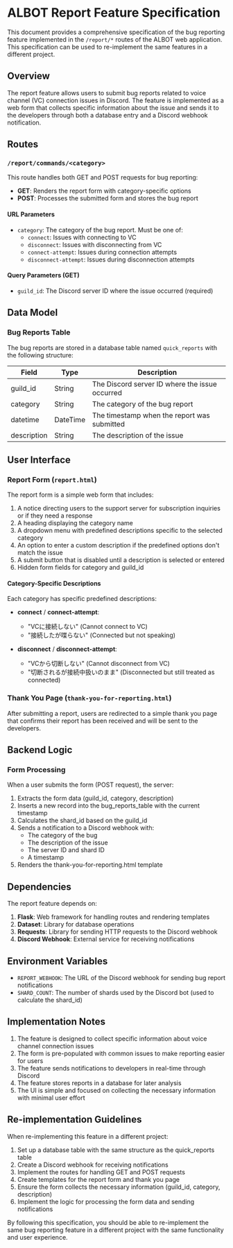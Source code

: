 # ALBOT Report Feature Specification

This document provides a comprehensive specification of the bug reporting feature implemented in the `/report/*` routes
of the ALBOT web application. This specification can be used to re-implement the same features in a different project.

## Overview

The report feature allows users to submit bug reports related to voice channel (VC) connection issues in Discord. The
feature is implemented as a web form that collects specific information about the issue and sends it to the developers
through both a database entry and a Discord webhook notification.

## Routes

### `/report/commands/<category>`

This route handles both GET and POST requests for bug reporting:

- **GET**: Renders the report form with category-specific options
- **POST**: Processes the submitted form and stores the bug report

#### URL Parameters

- `category`: The category of the bug report. Must be one of:
    - `connect`: Issues with connecting to VC
    - `disconnect`: Issues with disconnecting from VC
    - `connect-attempt`: Issues during connection attempts
    - `disconnect-attempt`: Issues during disconnection attempts

#### Query Parameters (GET)

- `guild_id`: The Discord server ID where the issue occurred (required)

## Data Model

### Bug Reports Table

The bug reports are stored in a database table named `quick_reports` with the following structure:

| Field       | Type     | Description                                    |
|-------------|----------|------------------------------------------------|
| guild_id    | String   | The Discord server ID where the issue occurred |
| category    | String   | The category of the bug report                 |
| datetime    | DateTime | The timestamp when the report was submitted    |
| description | String   | The description of the issue                   |

## User Interface

### Report Form (`report.html`)

The report form is a simple web form that includes:

1. A notice directing users to the support server for subscription inquiries or if they need a response
2. A heading displaying the category name
3. A dropdown menu with predefined descriptions specific to the selected category
4. An option to enter a custom description if the predefined options don't match the issue
5. A submit button that is disabled until a description is selected or entered
6. Hidden form fields for category and guild_id

#### Category-Specific Descriptions

Each category has specific predefined descriptions:

- **connect** / **connect-attempt**:
    - "VCに接続しない" (Cannot connect to VC)
    - "接続したが喋らない" (Connected but not speaking)

- **disconnect** / **disconnect-attempt**:
    - "VCから切断しない" (Cannot disconnect from VC)
    - "切断されるが接続中扱いのまま" (Disconnected but still treated as connected)

### Thank You Page (`thank-you-for-reporting.html`)

After submitting a report, users are redirected to a simple thank you page that confirms their report has been received
and will be sent to the developers.

## Backend Logic

### Form Processing

When a user submits the form (POST request), the server:

1. Extracts the form data (guild_id, category, description)
2. Inserts a new record into the bug_reports_table with the current timestamp
3. Calculates the shard_id based on the guild_id
4. Sends a notification to a Discord webhook with:
    - The category of the bug
    - The description of the issue
    - The server ID and shard ID
    - A timestamp
5. Renders the thank-you-for-reporting.html template

## Dependencies

The report feature depends on:

1. **Flask**: Web framework for handling routes and rendering templates
2. **Dataset**: Library for database operations
3. **Requests**: Library for sending HTTP requests to the Discord webhook
4. **Discord Webhook**: External service for receiving notifications

## Environment Variables

- `REPORT_WEBHOOK`: The URL of the Discord webhook for sending bug report notifications
- `SHARD_COUNT`: The number of shards used by the Discord bot (used to calculate the shard_id)

## Implementation Notes

1. The feature is designed to collect specific information about voice channel connection issues
2. The form is pre-populated with common issues to make reporting easier for users
3. The feature sends notifications to developers in real-time through Discord
4. The feature stores reports in a database for later analysis
5. The UI is simple and focused on collecting the necessary information with minimal user effort

## Re-implementation Guidelines

When re-implementing this feature in a different project:

1. Set up a database table with the same structure as the quick_reports table
2. Create a Discord webhook for receiving notifications
3. Implement the routes for handling GET and POST requests
4. Create templates for the report form and thank you page
5. Ensure the form collects the necessary information (guild_id, category, description)
6. Implement the logic for processing the form data and sending notifications

By following this specification, you should be able to re-implement the same bug reporting feature in a different
project with the same functionality and user experience.